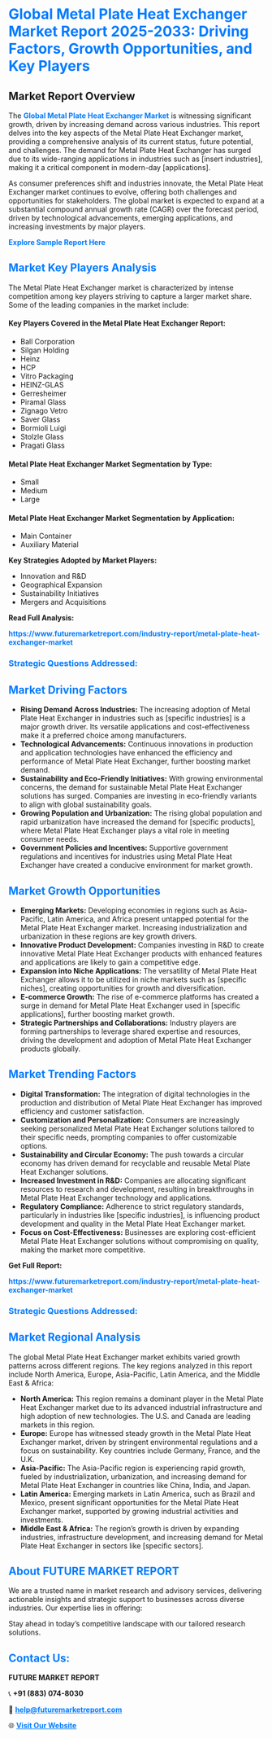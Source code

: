 <h1 style="color: #007BFF;">Global Metal Plate Heat Exchanger Market Report 2025-2033: Driving Factors, Growth Opportunities, and Key Players</h1>

<section id="overview">
<h2>Market Report Overview</h2>
<p>The <a href="https://www.futuremarketreport.com/industry-report/metal-plate-heat-exchanger-market" style="color: #007BFF; text-decoration: none;"><strong>Global Metal Plate Heat Exchanger Market</strong></a> is witnessing significant growth, driven by increasing demand across various industries. This report delves into the key aspects of the Metal Plate Heat Exchanger market, providing a comprehensive analysis of its current status, future potential, and challenges. The demand for Metal Plate Heat Exchanger has surged due to its wide-ranging applications in industries such as [insert industries], making it a critical component in modern-day [applications].</p>
<p>As consumer preferences shift and industries innovate, the Metal Plate Heat Exchanger market continues to evolve, offering both challenges and opportunities for stakeholders. The global market is expected to expand at a substantial compound annual growth rate (CAGR) over the forecast period, driven by technological advancements, emerging applications, and increasing investments by major players.</p>
</section>

<section id="overview">
<p><a href="https://www.futuremarketreport.com/request-sample/reportId=31964" style="color: #007BFF; text-decoration: none;"><strong>Explore Sample Report Here</strong></a></p>
</section>

<section id="key-players">
<h2 style="color: #007BFF;">Market Key Players Analysis</h2>
<p>The Metal Plate Heat Exchanger market is characterized by intense competition among key players striving to capture a larger market share. Some of the leading companies in the market include:</p>
<h4>Key Players Covered in the Metal Plate Heat Exchanger Report:</h4>
<ul><li>Ball Corporation</li><li>Silgan Holding</li><li>Heinz</li><li>HCP</li><li>Vitro Packaging</li><li>HEINZ-GLAS</li><li>Gerresheimer</li><li>Piramal Glass</li><li>Zignago Vetro</li><li>Saver Glass</li><li>Bormioli Luigi</li><li>Stolzle Glass</li><li>Pragati Glass</li></ul>
<h4>Metal Plate Heat Exchanger Market Segmentation by Type:</h4>
<ul><li>Small</li><li>Medium</li><li>Large</li></ul>

<h4>Metal Plate Heat Exchanger Market Segmentation by Application:</h4>
<ul><li>Main Container</li><li>Auxiliary Material</li></ul>
<p><strong>Key Strategies Adopted by Market Players:</strong></p>
<ul>
<li>Innovation and R&D</li>
<li>Geographical Expansion</li>
<li>Sustainability Initiatives</li>
<li>Mergers and Acquisitions</li>
</ul>
</section>

<section>
<p><strong>Read Full Analysis: </strong></p><a href="https://www.futuremarketreport.com/industry-report/metal-plate-heat-exchanger-market" style="color: #007BFF; text-decoration: none;"><strong>https://www.futuremarketreport.com/industry-report/metal-plate-heat-exchanger-market</strong></a>
<h3 style="color: #007BFF;">Strategic Questions Addressed:</h3>
</section>

<section id="driving-factors">
<h2 style="color: #007BFF;">Market Driving Factors</h2>
<ul>
<li><strong>Rising Demand Across Industries:</strong> The increasing adoption of Metal Plate Heat Exchanger in industries such as [specific industries] is a major growth driver. Its versatile applications and cost-effectiveness make it a preferred choice among manufacturers.</li>
<li><strong>Technological Advancements:</strong> Continuous innovations in production and application technologies have enhanced the efficiency and performance of Metal Plate Heat Exchanger, further boosting market demand.</li>
<li><strong>Sustainability and Eco-Friendly Initiatives:</strong> With growing environmental concerns, the demand for sustainable Metal Plate Heat Exchanger solutions has surged. Companies are investing in eco-friendly variants to align with global sustainability goals.</li>
<li><strong>Growing Population and Urbanization:</strong> The rising global population and rapid urbanization have increased the demand for [specific products], where Metal Plate Heat Exchanger plays a vital role in meeting consumer needs.</li>
<li><strong>Government Policies and Incentives:</strong> Supportive government regulations and incentives for industries using Metal Plate Heat Exchanger have created a conducive environment for market growth.</li>
</ul>
</section>

<section id="growth-opportunities">
<h2 style="color: #007BFF;">Market Growth Opportunities</h2>
<ul>
<li><strong>Emerging Markets:</strong> Developing economies in regions such as Asia-Pacific, Latin America, and Africa present untapped potential for the Metal Plate Heat Exchanger market. Increasing industrialization and urbanization in these regions are key growth drivers.</li>
<li><strong>Innovative Product Development:</strong> Companies investing in R&D to create innovative Metal Plate Heat Exchanger products with enhanced features and applications are likely to gain a competitive edge.</li>
<li><strong>Expansion into Niche Applications:</strong> The versatility of Metal Plate Heat Exchanger allows it to be utilized in niche markets such as [specific niches], creating opportunities for growth and diversification.</li>
<li><strong>E-commerce Growth:</strong> The rise of e-commerce platforms has created a surge in demand for Metal Plate Heat Exchanger used in [specific applications], further boosting market growth.</li>
<li><strong>Strategic Partnerships and Collaborations:</strong> Industry players are forming partnerships to leverage shared expertise and resources, driving the development and adoption of Metal Plate Heat Exchanger products globally.</li>
</ul>
</section>

<section id="trending-factors">
<h2 style="color: #007BFF;">Market Trending Factors</h2>
<ul>
<li><strong>Digital Transformation:</strong> The integration of digital technologies in the production and distribution of Metal Plate Heat Exchanger has improved efficiency and customer satisfaction.</li>
<li><strong>Customization and Personalization:</strong> Consumers are increasingly seeking personalized Metal Plate Heat Exchanger solutions tailored to their specific needs, prompting companies to offer customizable options.</li>
<li><strong>Sustainability and Circular Economy:</strong> The push towards a circular economy has driven demand for recyclable and reusable Metal Plate Heat Exchanger solutions.</li>
<li><strong>Increased Investment in R&D:</strong> Companies are allocating significant resources to research and development, resulting in breakthroughs in Metal Plate Heat Exchanger technology and applications.</li>
<li><strong>Regulatory Compliance:</strong> Adherence to strict regulatory standards, particularly in industries like [specific industries], is influencing product development and quality in the Metal Plate Heat Exchanger market.</li>
<li><strong>Focus on Cost-Effectiveness:</strong> Businesses are exploring cost-efficient Metal Plate Heat Exchanger solutions without compromising on quality, making the market more competitive.</li>
</ul>
</section>

<section>
<p><strong>Get Full Report: </strong></p><a href="https://www.futuremarketreport.com/industry-report/metal-plate-heat-exchanger-market" style="color: #007BFF; text-decoration: none;"><strong>https://www.futuremarketreport.com/industry-report/metal-plate-heat-exchanger-market</strong></a>
<h3 style="color: #007BFF;">Strategic Questions Addressed:</h3>
</section>


<section id="regional-analysis">
<h2 style="color: #007BFF;">Market Regional Analysis</h2>
<p>The global Metal Plate Heat Exchanger market exhibits varied growth patterns across different regions. The key regions analyzed in this report include North America, Europe, Asia-Pacific, Latin America, and the Middle East & Africa:</p>
<ul>
<li><strong>North America:</strong> This region remains a dominant player in the Metal Plate Heat Exchanger market due to its advanced industrial infrastructure and high adoption of new technologies. The U.S. and Canada are leading markets in this region.</li>
<li><strong>Europe:</strong> Europe has witnessed steady growth in the Metal Plate Heat Exchanger market, driven by stringent environmental regulations and a focus on sustainability. Key countries include Germany, France, and the U.K.</li>
<li><strong>Asia-Pacific:</strong> The Asia-Pacific region is experiencing rapid growth, fueled by industrialization, urbanization, and increasing demand for Metal Plate Heat Exchanger in countries like China, India, and Japan.</li>
<li><strong>Latin America:</strong> Emerging markets in Latin America, such as Brazil and Mexico, present significant opportunities for the Metal Plate Heat Exchanger market, supported by growing industrial activities and investments.</li>
<li><strong>Middle East & Africa:</strong> The region’s growth is driven by expanding industries, infrastructure development, and increasing demand for Metal Plate Heat Exchanger in sectors like [specific sectors].</li>
</ul>
</section>

<footer>
<h2 style="color: #007BFF;">About FUTURE MARKET REPORT</h2>
<p>We are a trusted name in market research and advisory services, delivering actionable insights and strategic support to businesses across diverse industries. Our expertise lies in offering:</p>

<p>Stay ahead in today’s competitive landscape with our tailored research solutions.</p>

<h2 style="color: #007BFF;">Contact Us:</h2>
<p><strong>FUTURE MARKET REPORT</strong></p>
<p>📞 <strong>+91 (883) 074-8030</strong></p>
<p>📧 <strong><a href="mailto:help@futuremarketreport.com" style="color: #007BFF;">help@futuremarketreport.com</a></strong></p>
<p>🌐 <strong><a href="https://www.futuremarketreport.com/" style="color: #007BFF;">Visit Our Website</a></strong></p>
</footer>